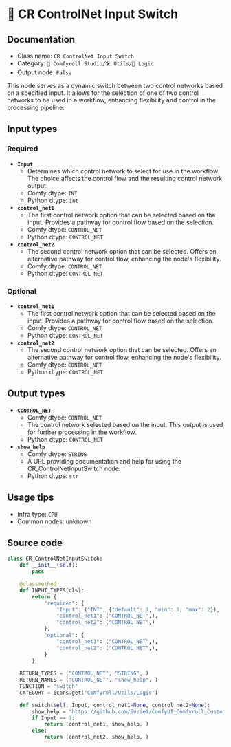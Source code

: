 # 🔀 CR ControlNet Input Switch
## Documentation
- Class name: `CR ControlNet Input Switch`
- Category: `🧩 Comfyroll Studio/🛠️ Utils/🔀 Logic`
- Output node: `False`

This node serves as a dynamic switch between two control networks based on a specified input. It allows for the selection of one of two control networks to be used in a workflow, enhancing flexibility and control in the processing pipeline.
## Input types
### Required
- **`Input`**
    - Determines which control network to select for use in the workflow. The choice affects the control flow and the resulting control network output.
    - Comfy dtype: `INT`
    - Python dtype: `int`
- **`control_net1`**
    - The first control network option that can be selected based on the input. Provides a pathway for control flow based on the selection.
    - Comfy dtype: `CONTROL_NET`
    - Python dtype: `CONTROL_NET`
- **`control_net2`**
    - The second control network option that can be selected. Offers an alternative pathway for control flow, enhancing the node's flexibility.
    - Comfy dtype: `CONTROL_NET`
    - Python dtype: `CONTROL_NET`
### Optional
- **`control_net1`**
    - The first control network option that can be selected based on the input. Provides a pathway for control flow based on the selection.
    - Comfy dtype: `CONTROL_NET`
    - Python dtype: `CONTROL_NET`
- **`control_net2`**
    - The second control network option that can be selected. Offers an alternative pathway for control flow, enhancing the node's flexibility.
    - Comfy dtype: `CONTROL_NET`
    - Python dtype: `CONTROL_NET`
## Output types
- **`CONTROL_NET`**
    - Comfy dtype: `CONTROL_NET`
    - The control network selected based on the input. This output is used for further processing in the workflow.
    - Python dtype: `CONTROL_NET`
- **`show_help`**
    - Comfy dtype: `STRING`
    - A URL providing documentation and help for using the CR_ControlNetInputSwitch node.
    - Python dtype: `str`
## Usage tips
- Infra type: `CPU`
- Common nodes: unknown


## Source code
```python
class CR_ControlNetInputSwitch:
    def __init__(self):
        pass

    @classmethod
    def INPUT_TYPES(cls):
        return {
            "required": {
                "Input": ("INT", {"default": 1, "min": 1, "max": 2}),
                "control_net1": ("CONTROL_NET",),
                "control_net2": ("CONTROL_NET",)
            },
            "optional": {
                "control_net1": ("CONTROL_NET",),
                "control_net2": ("CONTROL_NET",),   
            }
        }
        
    RETURN_TYPES = ("CONTROL_NET", "STRING", )
    RETURN_NAMES = ("CONTROL_NET", "show_help", )
    FUNCTION = "switch"
    CATEGORY = icons.get("Comfyroll/Utils/Logic")

    def switch(self, Input, control_net1=None, control_net2=None):
        show_help = "https://github.com/Suzie1/ComfyUI_Comfyroll_CustomNodes/wiki/Logic-Nodes#cr-controlnet-input-switch"
        if Input == 1:
            return (control_net1, show_help, )
        else:
            return (control_net2, show_help, )

```
